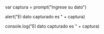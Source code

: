 var captura = prompt("Ingrese su dato")

alert("El dato capturado es " + captura)

console.log("El dato capturado es " + captura)
